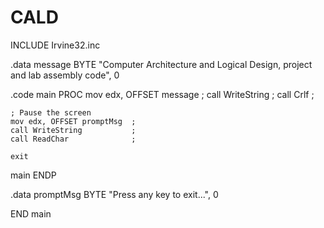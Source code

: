 # CALD
INCLUDE Irvine32.inc

.data
    message BYTE "Computer Architecture and Logical Design, project and lab assembly code", 0

.code
main PROC
    mov edx, OFFSET message    ;
    call WriteString           ;
    call Crlf                  ;

    ; Pause the screen
    mov edx, OFFSET promptMsg  ;
    call WriteString           ;
    call ReadChar              ;

    exit
main ENDP

.data
    promptMsg BYTE "Press any key to exit...", 0

END main
